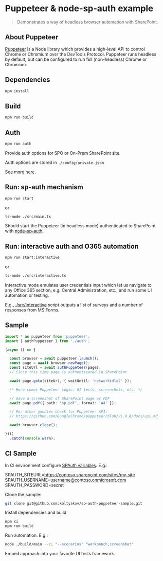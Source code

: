 # Puppeteer & node-sp-auth example

> Demonstrates a way of headless browser automation with SharePoint.

## About Puppeteer

[Puppeteer](https://github.com/GoogleChrome/puppeteer) is a Node library which provides a high-level API to control Chrome or Chromium over the DevTools Protocol. Puppeteer runs headless by default, but can be configured to run full (non-headless) Chrome or Chromium.

## Dependencies

```bash
npm install
```

## Build

```bash
npm run build
```

## Auth

```bash
npm run auth
```

Provide auth options for SPO or On-Prem SharePoint site.

Auth options are stored in `./config/private.json`

See more [here](https://github.com/koltyakov/node-sp-auth-config).

## Run: sp-auth mechanism

```bash
npm run start
```

or

```bash
ts-node ./src/main.ts
```

Should start the Puppeteer (in headless mode) authenticated to SharePoint with [node-sp-auth](https://github.com/s-KaiNet/node-sp-auth).

## Run: interactive auth and O365 automation

```bash
npm run start:interactive
```

or

```bash
ts-node ./src/interactive.ts
```

Interactive mode emulates user credentials input which let us navigate to any Office 365 section, e.g. Central Administration, etc., and run some UI automation or testing.

E.g., [./src/interactive](./src/interactive.ts) script outputs a list of surveys and a number of responses from MS Forms.

## Sample

```typescript
import * as puppeteer from 'puppeteer';
import { authPuppeteer } from './auth';

(async () => {

  const browser = await puppeteer.launch();
  const page = await browser.newPage();
  const siteUrl = await authPuppeteer(page);
  // Since this time page is authenticated in SharePoint

  await page.goto(siteUrl, { waitUntil: 'networkidle2' });

  /* Here comes Puppeteer logic: UI tests, screenshots, etc. */

  // Save a screenshot of SharePoint page as PDF
  await page.pdf({ path: 'sp.pdf', format: 'A4' });

  // For other goodies check for Puppeteer API:
  // https://github.com/GoogleChrome/puppeteer/blob/v1.9.0/docs/api.md

  await browser.close();

})()
  .catch(console.warn);
```

## CI Sample

In CI environment configure [SPAuth variables](https://github.com/koltyakov/node-sp-auth-config#environment-variables). E.g.:

SPAUTH_SITEURL=https://contoso.sharepoint.com/sites/my-site
SPAUTH_USERNAME=username@contoso.onmicrosoft.com
SPAUTH_PASSWORD=secret

Clone the sample:

```bash
git clone git@github.com:koltyakov/sp-auth-puppeteer-sample.git
```

Install dependencies and build:

```bash
npm ci
npm run build
```

Run automation. E.g.:

```bash
node ./build/main --ci "--scenarios" "workbench,screenshot"
```

Embed approach into your favorite UI tests framework.